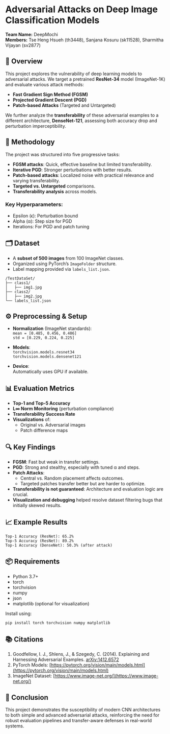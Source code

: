 # Adversarial Attacks on Deep Image Classification Models

**Team Name:** DeepMochi  
**Members:** Tse Heng Hsueh (th3448), Sanjana Kosuru (sk11528), Sharmitha Vijayan (sv2877)

## 📌 Overview

This project explores the vulnerability of deep learning models to adversarial attacks. We target a pretrained **ResNet-34** model (ImageNet-1K) and evaluate various attack methods:

- **Fast Gradient Sign Method (FGSM)**
- **Projected Gradient Descent (PGD)**
- **Patch-based Attacks** (Targeted and Untargeted)

We further analyze the **transferability** of these adversarial examples to a different architecture, **DenseNet-121**, assessing both accuracy drop and perturbation imperceptibility.

## 🧪 Methodology

The project was structured into five progressive tasks:

- **FGSM attacks**: Quick, effective baseline but limited transferability.
- **Iterative PGD**: Stronger perturbations with better results.
- **Patch-based attacks**: Localized noise with practical relevance and varying transferability.
- **Targeted vs. Untargeted** comparisons.
- **Transferability analysis** across models.

### Key Hyperparameters:
- Epsilon (ϵ): Perturbation bound
- Alpha (α): Step size for PGD
- Iterations: For PGD and patch tuning

## 🗂 Dataset

- A **subset of 500 images** from 100 ImageNet classes.
- Organized using PyTorch’s `ImageFolder` structure.
- Label mapping provided via `labels_list.json`.

```
/TestDataSet/
├── class1/
│   ├── img1.jpg
├── class2/
│   ├── img2.jpg
└── labels_list.json
```

## ⚙️ Preprocessing & Setup

- **Normalization** (ImageNet standards):  
  `mean = [0.485, 0.456, 0.406]`  
  `std = [0.229, 0.224, 0.225]`

- **Models**:  
  `torchvision.models.resnet34`  
  `torchvision.models.densenet121`

- **Device**:  
  Automatically uses GPU if available.

## 📊 Evaluation Metrics

- **Top-1 and Top-5 Accuracy**
- **L∞ Norm Monitoring** (perturbation compliance)
- **Transferability Success Rate**
- **Visualizations** of:
  - Original vs. Adversarial images
  - Patch difference maps

## 🔍 Key Findings

- **FGSM**: Fast but weak in transfer settings.
- **PGD**: Strong and stealthy, especially with tuned α and steps.
- **Patch Attacks**:
  - Central vs. Random placement affects outcomes.
  - Targeted patches transfer better but are harder to optimize.
- **Transferability is not guaranteed**: Architecture and evaluation logic are crucial.
- **Visualization and debugging** helped resolve dataset filtering bugs that initially skewed results.

## 📈 Example Results

```
Top-1 Accuracy (ResNet): 65.2%
Top-5 Accuracy (ResNet): 89.2%
Top-1 Accuracy (DenseNet): 50.3% (after attack)
```

## 📦 Requirements

- Python 3.7+
- torch
- torchvision
- numpy
- json
- matplotlib (optional for visualization)

Install using:

```bash
pip install torch torchvision numpy matplotlib
```

## 📚 Citations

1. Goodfellow, I. J., Shlens, J., & Szegedy, C. (2014). Explaining and Harnessing Adversarial Examples. [arXiv:1412.6572](https://arxiv.org/abs/1412.6572)  
2. PyTorch Models: [https://pytorch.org/vision/main/models.html](https://pytorch.org/vision/main/models.html)  
3. ImageNet Dataset: [https://www.image-net.org/](https://www.image-net.org/)

## 🏁 Conclusion

This project demonstrates the susceptibility of modern CNN architectures to both simple and advanced adversarial attacks, reinforcing the need for robust evaluation pipelines and transfer-aware defenses in real-world systems.
